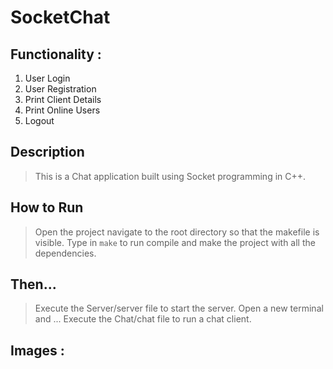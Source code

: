 # SocketChat

## Functionality :
1. User Login
2. User Registration
3. Print Client Details
4. Print Online Users
5. Logout

## Description

> This is a Chat application built using Socket programming in C++.

## How to Run

> Open the project navigate to the root directory so that the makefile is visible.
> Type in `make` to run compile and make the project with all the dependencies.

## Then...

> Execute the Server/server file to start the server.
> Open a new terminal and ...
> Execute the Chat/chat file to run a chat client.

## Images :

[logo]: https://github.com/GitRafaelZamora/SocketChat/blob/master/udp/ScreenShot.png "Console App Screen Shot"
